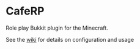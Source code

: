 # CafeRP
Role play Bukkit plugin for the Minecraft.

See the [wiki](wiki) for details on configuration and usage

